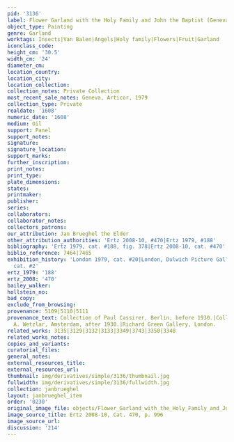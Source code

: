 ```yaml
---
pid: '3136'
label: Flower Garland with the Holy Family and John the Baptist (Geneva)
object_type: Painting
genre: Garland
worktags: Insects|Van Balen|Angels|Holy family|Flowers|Fruit|Garland
iconclass_code:
height_cm: '30.5'
width_cm: '24'
diameter_cm:
location_country:
location_city:
location_collection:
collection_notes: Private Collection
most_recent_sale_notes: Geneva, Articor, 1979
collection_type: Private
realdate: '1608'
numeric_date: '1608'
medium: Oil
support: Panel
support_notes:
signature:
signature_location:
support_marks:
further_inscription:
print_notes:
print_type:
plate_dimensions:
states:
printmaker:
publisher:
series:
collaborators:
collaborator_notes:
collectors_patrons:
our_attribution: Jan Brueghel the Elder
other_attribution_authorities: 'Ertz 2008-10, #470|Ertz 1979, #188'
bibliography: 'Ertz 1979, cat. #188, fig. 378|Ertz 2008-10, cat. #470'
biblio_reference: 7464|7465
exhibition_history: 'London 1979, cat. #20|London, Dulwich Picture Gallery, 1996,
  cat. #2'
ertz_1979: '188'
ertz_2008: '470'
bailey_walker:
hollstein_no:
bad_copy:
exclude_from_browsing:
provenance: 5109|5110|5111
provenance_text: Collection of Paul Cassirer, Berlin, before 1930.|Collection of H.
  A. Wetzlar, Amsterdam, after 1930.|Richard Green Gallery, London.
related_works: 3135|3129|3132|3133|3349|3743|3350|3348
related_works_notes:
copies_and_variants:
curatorial_files:
general_notes:
external_resources_title:
external_resources_url:
thumbnail: img/derivatives/simple/3136/thumbnail.jpg
fullwidth: img/derivatives/simple/3136/fullwidth.jpg
collection: janbrueghel
layout: janbrueghel_item
order: '0230'
original_image_file: objects/Flower_Garland_with_the_Holy_Family_and_John_the_Baptist%2C_Geneva_-_1.jpg
image_source_title: Ertz 2008-10, Cat. 470, p. 996
image_source_url:
discussion: '214'
---
```

